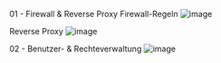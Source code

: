 01 - Firewall & Reverse Proxy
Firewall-Regeln
![image](https://github.com/norawrld/M300-Services/assets/87812697/4eae6530-8e35-4096-a782-304206c8e9f3)

Reverse Proxy
![image](https://github.com/norawrld/M300-Services/assets/87812697/e56cb7c6-37c1-4d42-ae72-d78c42436f6f)

02 - Benutzer- & Rechteverwaltung
![image](https://github.com/norawrld/M300-Services/assets/87812697/6cdc3bf2-e563-453d-b6b9-808fe2dd0a2c)

